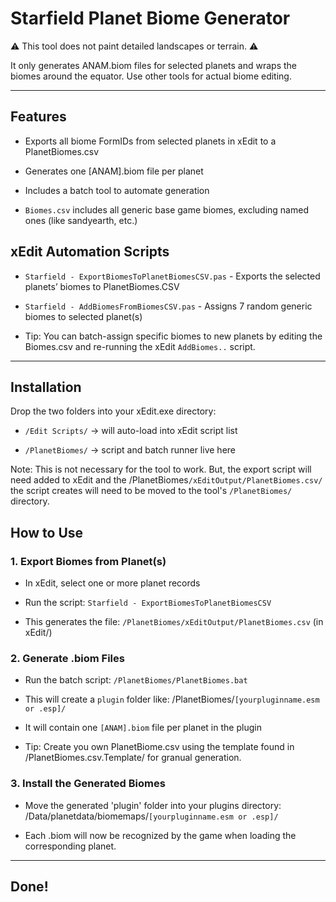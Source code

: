 # Starfield Planet Biome Generator

⚠️ This tool does not paint detailed landscapes or terrain. ⚠️

It only generates ANAM.biom files for selected planets and wraps the biomes around the equator.
Use other tools for actual biome editing.

----  

## Features

- Exports all biome FormIDs from selected planets in xEdit to a PlanetBiomes.csv

- Generates one [ANAM].biom file per planet

- Includes a batch tool to automate generation

- `Biomes.csv` includes all generic base game biomes, excluding named ones (like sandyearth, etc.)


## xEdit Automation Scripts

- `Starfield - ExportBiomesToPlanetBiomesCSV.pas` - Exports the selected planets’ biomes to PlanetBiomes.CSV

- `Starfield - AddBiomesFromBiomesCSV.pas` - Assigns 7 random generic biomes to selected planet(s)

- Tip: You can batch-assign specific biomes to new planets by editing the Biomes.csv and re-running the xEdit `AddBiomes..` script.

----

## Installation

Drop the two folders into your xEdit.exe directory:

- `/Edit Scripts/` → will auto-load into xEdit script list

- `/PlanetBiomes/` → script and batch runner live here

Note: This is not necessary for the tool to work. But, the export script will need added to xEdit and the /PlanetBiomes`/xEditOutput/PlanetBiomes.csv/` the script creates will need to be moved to the tool's `/PlanetBiomes/` directory.

## How to Use

### 1. Export Biomes from Planet(s)

- In xEdit, select one or more planet records

-  Run the script: `Starfield - ExportBiomesToPlanetBiomesCSV`

- This generates the file: `/PlanetBiomes/xEditOutput/PlanetBiomes.csv` (in xEdit/)

### 2. Generate .biom Files

- Run the batch script: `/PlanetBiomes/PlanetBiomes.bat`

- This will create a `plugin` folder like: /PlanetBiomes/`[yourpluginname.esm or .esp]/`

- It will contain one `[ANAM].biom` file per planet in the plugin

- Tip: Create you own PlanetBiome.csv using the template found in /PlanetBiomes.csv.Template/ for granual generation.

### 3. Install the Generated Biomes

- Move the generated 'plugin' folder into your plugins directory: /Data/planetdata/biomemaps/`[yourpluginname.esm or .esp]/`

- Each .biom will now be recognized by the game when loading the corresponding planet.

----  

## Done!


